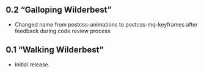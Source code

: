 ## 0.2 “Galloping Wilderbest”
* Changed name from postcss-animations to postcss-mq-keyframes
after feedback during code review process

## 0.1 “Walking Wilderbest”
* Initial release.